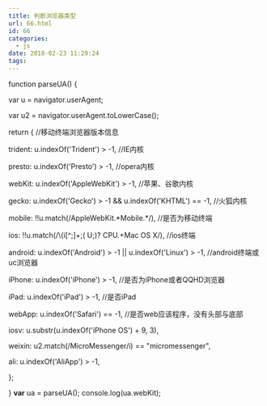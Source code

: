 ```yaml
---
title: 判断浏览器类型
url: 66.html
id: 66
categories:
  - js
date: 2018-02-23 11:29:24
tags:
---
```


function parseUA() {

var u = navigator.userAgent;

var u2 = navigator.userAgent.toLowerCase();

return { //移动终端浏览器版本信息

trident: u.indexOf('Trident') > -1, //IE内核

presto: u.indexOf('Presto') > -1, //opera内核

webKit: u.indexOf('AppleWebKit') > -1, //苹果、谷歌内核

gecko: u.indexOf('Gecko') > -1 && u.indexOf('KHTML') == -1, //火狐内核

mobile: !!u.match(/AppleWebKit.\*Mobile.\*/), //是否为移动终端

ios: !!u.match(/\\(i\[^;\]+;( U;)? CPU.+Mac OS X/), //ios终端

android: u.indexOf('Android') > -1 || u.indexOf('Linux') > -1, //android终端或uc浏览器

iPhone: u.indexOf('iPhone') > -1, //是否为iPhone或者QQHD浏览器

iPad: u.indexOf('iPad') > -1, //是否iPad

webApp: u.indexOf('Safari') == -1, //是否web应该程序，没有头部与底部

iosv: u.substr(u.indexOf('iPhone OS') + 9, 3),

weixin: u2.match(/MicroMessenger/i) == "micromessenger",

ali: u.indexOf('AliApp') > -1,

};

} **var** ua = parseUA(); console.log(ua.webKit);